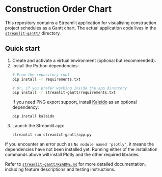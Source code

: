 # Construction Order Chart

This repository contains a Streamlit application for visualising construction project schedules as a Gantt chart. The actual application code lives in the [`streamlit-gantt/`](streamlit-gantt) directory.

## Quick start

1. Create and activate a virtual environment (optional but recommended).
2. Install the Python dependencies:
   ```bash
   # From the repository root
   pip install -r requirements.txt

   # Or, if you prefer working inside the app directory
   pip install -r streamlit-gantt/requirements.txt
   ```
   If you need PNG export support, install [Kaleido](https://github.com/plotly/Kaleido) as an optional dependency:
   ```bash
   pip install kaleido
   ```
3. Launch the Streamlit app:
   ```bash
   streamlit run streamlit-gantt/app.py
   ```

If you encounter an error such as `No module named 'plotly'`, it means the dependencies have not been installed yet. Running either of the installation commands above will install Plotly and the other required libraries.

Refer to [`streamlit-gantt/README.md`](streamlit-gantt/README.md) for more detailed documentation, including feature descriptions and testing instructions.
